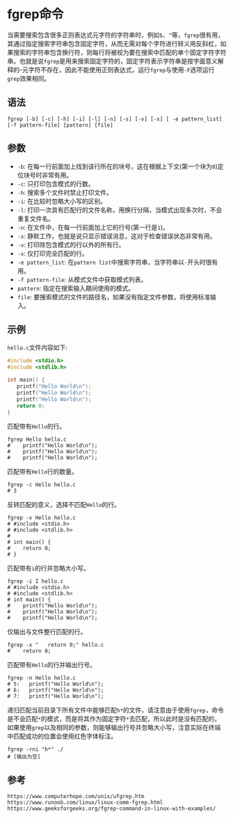 # fgrep命令
当需要搜索包含很多正则表达式元字符的字符串时，例如`$`、`^`等，`fgrep`很有用，其通过指定搜索字符串包含固定字符，从而无需对每个字符进行转义用反斜杠，如果搜索的字符串包含换行符，则每行将被视为要在搜索中匹配的单个固定字符字符串。也就是说`fgrep`是用来搜索固定字符的，固定字符表示字符串是按字面意义解释的-元字符不存在，因此不能使用正则表达式，运行`fgrep`与使用`-F`选项运行`grep`效果相同。

## 语法

```shell
fgrep [-b] [-c] [-h] [-i] [-l] [-n] [-s] [-v] [-x] [ -e pattern_list] [-f pattern-file] [pattern] [file]
```

## 参数
* `-b`: 在每一行前面加上找到该行所在的块号，这在根据上下文(第一个块为`0`)定位块号时非常有用。
* `-c`: 只打印包含模式的行数。
* `-h`: 搜索多个文件时禁止打印文件。
* `-i`: 在比较时忽略大小写的区别。
* `-l`: 打印一次具有匹配行的文件名称，用换行分隔，当模式出现多次时，不会重复文件名。
* `-n`: 在文件中，在每一行前面加上它的行号(第一行是`1`)。
* `-s`: 静默工作，也就是说只显示错误消息，这对于检查错误状态非常有用。
* `-v`: 打印除包含模式的行以外的所有行。
* `-x`: 仅打印完全匹配的行。
* `-e pattern_list`: 在`pattern list`中搜索字符串，当字符串以`-`开头时很有用。
* `-f pattern-file`: 从模式文件中获取模式列表。
* `pattern`: 指定在搜索输入期间使用的模式。
* `file`: 要搜索模式的文件的路径名，如果没有指定文件参数，将使用标准输入。

## 示例

`hello.c`文件内容如下:

```c
#include <stdio.h>
#include <stdlib.h>

int main() {
   printf("Hello World\n");
   printf("Hello World\n");
   printf("Hello World\n");
   return 0;
}
```

匹配带有`Hello`的行。

```shell
fgrep Hello hello.c
#    printf("Hello World\n");
#    printf("Hello World\n");
#    printf("Hello World\n");
```

匹配带有`Hello`行的数量。

```shell
fgrep -c Hello hello.c
# 3
```

反转匹配的意义，选择不匹配`Hello`的行。

```shell
fgrep -v Hello hello.c
# #include <stdio.h>
# #include <stdlib.h>
#
# int main() {
#    return 0;
# }
```

匹配带有`i`的行并忽略大小写。

```shell
fgrep -i I hello.c
# #include <stdio.h>
# #include <stdlib.h>
# int main() {
#    printf("Hello World\n");
#    printf("Hello World\n");
#    printf("Hello World\n");
```

仅输出与文件整行匹配的行。

```shell
fgrep -x "   return 0;" hello.c
#    return 0;
```

匹配带有`Hello`的行并输出行号。

```shell
fgrep -n Hello hello.c
# 5:   printf("Hello World\n");
# 6:   printf("Hello World\n");
# 7:   printf("Hello World\n");
```

递归匹配当前目录下所有文件中能够匹配`h*`的文件，请注意由于使用`fgrep`，命令是不会匹配`*`的模式，而是将其作为固定字符`*`去匹配，所以此时是没有匹配的，如果使用`grep`以及相同的参数，则能够输出行号并忽略大小写，注意实际在终端中匹配成功的位置会使用红色字体标注。

```shell
fgrep -rni "h*" ./
# [输出为空]
```



## 参考

```
https://www.computerhope.com/unix/ufgrep.htm
https://www.runoob.com/linux/linux-comm-fgrep.html
https://www.geeksforgeeks.org/fgrep-command-in-linux-with-examples/
```

